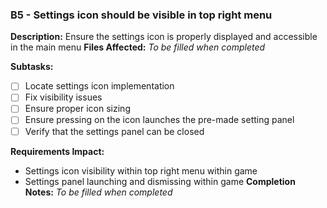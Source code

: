 ### B5 - Settings icon should be visible in top right menu
**Description:** Ensure the settings icon is properly displayed and accessible in the main menu
**Files Affected:** _To be filled when completed_

**Subtasks:**
- [ ] Locate settings icon implementation
- [ ] Fix visibility issues
- [ ] Ensure proper icon sizing
- [ ] Ensure pressing on the icon launches the pre-made setting panel
- [ ] Verify that the settings panel can be closed

**Requirements Impact:** 
- Settings icon visibility within top right menu within game
- Settings panel launching and dismissing within game
**Completion Notes:** _To be filled when completed_